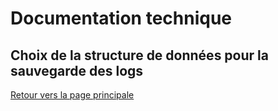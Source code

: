 # Documentation technique

## Choix de la structure de données pour la sauvegarde des logs

[Retour vers la page principale](./README.md)